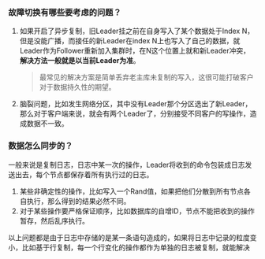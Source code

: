 ### 故障切换有哪些要考虑的问题？

1. 如果开启了异步复制，旧Leader挂之前在自身写入了某个数据处于Index N，但是没能广播，而接任的新Leader在index N上也写入了自己的数据，就Leader作为Follower重新加入集群时，在N这个位置上就和新Leader冲突，**解决方法一般就是以当前Leader为准**。

   > 最常见的解决方案是简单丢弃老主库未复制的写入，这很可能打破客户对于数据持久性的期望。

2. 脑裂问题，比如发生网络分区，其中没有Leader那个分区选出了新Leader，那么对于客户端来说，就会有两个Leader了，分别接受不同客户的写操作，造成数据不一致。

### 数据怎么同步的？

一般来说是复制日志，日志中某一次的操作，Leader将收到的命令包装成日志发送出去，每个节点都保存着所有执行过的日志。

1. 某些非确定性的操作，比如写入一个Rand值，如果把他们分散到所有节点各自执行，那么得到的结果必然不同。
2. 对于某些操作要严格保证顺序，比如数据库的自增ID，节点不能把收到的操作暂存，然后乱序执行。

以上问题都是由于日志中存储的是某一条语句造成的，如果将日志中记录的粒度变小，比如基于行复制，每一个行变化的操作都作为单独的日志被复制，就能解决
